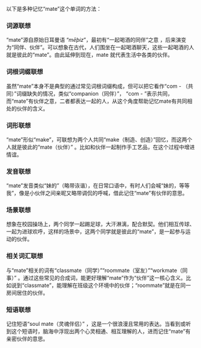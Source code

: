 以下是多种记忆“mate”这个单词的方法：

### 词源联想
“mate”源自原始日耳曼语 “*mēþiz*”，最初有“一起喝酒的同伴”之意 ，后来演变为“同伴、伙伴”。可以想象在古代，人们围坐在一起喝酒聊天，这些一起喝酒的人就是彼此的“mate”。由此延伸到现在，mate 就代表生活中各类的伙伴。 

### 词根词缀联想 
虽然“mate”本身不是典型的通过常见词根词缀构成，但可以把它看作“com - （共同）”词缀缺失的情况，类似“companion（同伴）”， “com - ”表示共同，而“mate”有伙伴之意，二者都表达一起的人，从这个角度帮助记忆mate有共同相处的伙伴的含义。 

### 词形联想
“mate”形似“make”，可联想为两个人共同“make（制造、创造）”回忆，而这两个人就是彼此的“mate（伙伴）” 。比如和伙伴一起制作手工艺品，在这个过程中增进情谊。

### 发音联想 
“mate”发音类似“妹的”（略带诙谐），在日常口语中，有时人们会喊“妹的，等等我”，像是小伙伴之间亲昵又略带调侃的呼喊，借此记住“mate”有伙伴的意思。 

### 场景联想 
想象在校园操场上，两个同学一起踢足球，大汗淋漓，配合默契。他们相互传球、一起为进球欢呼，这样的场景中，这两个同学就是彼此的“mate”，是一起参与运动的伙伴。 

### 相关词汇联想 
与“mate”相关的词有“classmate（同学）”“roommate（室友）”“workmate（同事）” 。通过这些常见的合成词，能更好理解“mate”作为“伙伴”这一核心含义。比如说到“classmate”，能理解在班级这个环境中的伙伴；“roommate”就是在同一房间居住的伙伴。 

### 短语联想 
记住短语“soul mate（灵魂伴侣）” ，这是一个很浪漫且常用的表达。当看到或听到这个短语时，脑海中浮现出两个心灵相通、相互理解的人，进而记住“mate”有亲密伙伴的意思。 